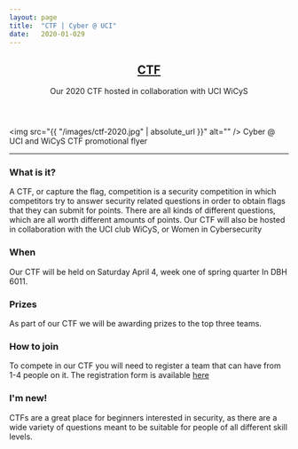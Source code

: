 ```yaml
---
layout: page
title:  "CTF | Cyber @ UCI"
date:   2020-01-029
---
```

<header class="major">
  <h2><a href="#">CTF</a></h2>
  <p>Our 2020 CTF hosted in collaboration with UCI WiCyS
  </p>
</header>

<span class="image fit"><img src="{{ "/images/ctf-2020.jpg" | absolute_url }}" alt="" /></span>
Cyber @ UCI and WiCyS CTF promotional flyer

<hr />

### What is it?

A CTF, or capture the flag, competition is a security competition in which competitors try to answer security related 
questions in order to obtain flags that they can submit for points. There are all kinds of different questions, which 
are all worth different amounts of points. Our CTF will also be hosted in collaboration with the UCI club WiCyS, or
Women in Cybersecurity


### When 

Our CTF will be held on Saturday April 4, week one of spring quarter In DBH 6011.

### Prizes

As part of our CTF we will be awarding prizes to the top three teams.

### How to join

To compete in our CTF you will need to register a team that can have from 1-4 people on it. The registration form is
available <a href="https://forms.gle/4MrYUSNAYT7aEqs39">
here
</a>

### I'm new!
CTFs are a great place for beginners interested in security, as there are a wide variety of questions meant to
be suitable for people of all different skill levels.